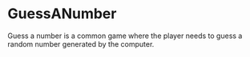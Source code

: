# GuessANumber

Guess a number is a common game where the player needs to guess a random number generated by the computer.
